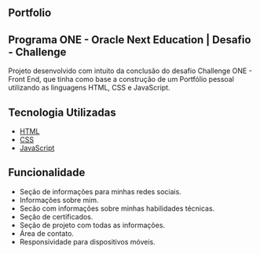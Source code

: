 ## Portfolio

## Programa ONE - Oracle Next Education | Desafio - Challenge

Projeto desenvolvido com intuito da conclusão do desafio Challenge ONE - Front End, que tinha como base a construção de um Portfólio pessoal utilizando as linguagens HTML, CSS e JavaScript.

## Tecnologia Utilizadas

- [HTML](https://developer.mozilla.org/pt-BR/docs/Web/HTML)
- [CSS](https://developer.mozilla.org/pt-BR/docs/Web/CSS)
- [JavaScript](https://developer.mozilla.org/pt-BR/docs/Web/JavaScript)

## Funcionalidade

- Seção de informações para minhas redes sociais.
- Informações sobre mim.
- Secão com informações sobre minhas habilidades técnicas.
- Seção de certificados.
- Seção de projeto com todas as informações.
- Área de contato.
- Responsividade para dispositivos móveis.
